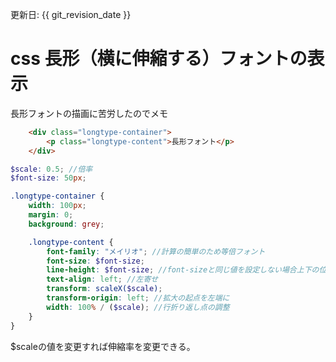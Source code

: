 更新日: {{ git_revision_date }}

# css 長形（横に伸縮する）フォントの表示
長形フォントの描画に苦労したのでメモ

```html
    <div class="longtype-container">
        <p class="longtype-content">長形フォント</p>
    </div>
```

```scss
$scale: 0.5; //倍率
$font-size: 50px;

.longtype-container {
    width: 100px;
    margin: 0;
    background: grey;

    .longtype-content {
        font-family: "メイリオ"; //計算の簡単のため等倍フォント
        font-size: $font-size;
        line-height: $font-size; //font-sizeと同じ値を設定しない場合上下の位置がずれる
        text-align: left; //左寄せ
        transform: scaleX($scale);
        transform-origin: left; //拡大の起点を左端に
        width: 100% / ($scale); //行折り返し点の調整
    }
}
```

$scaleの値を変更すれば伸縮率を変更できる。
